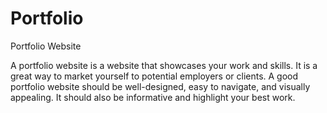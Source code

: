 # Portfolio
Portfolio Website

A portfolio website is a website that showcases your work and skills. It is a great way to market yourself to potential employers or clients. A good portfolio website should be well-designed, easy to navigate, and visually appealing. It should also be informative and highlight your best work.
